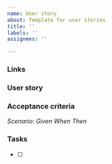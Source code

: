 ```yaml
---
name: User story
about: Template for user stories
title: ''
labels: ''
assignees: ''

---
```


### Links

[]()

### User story



### Acceptance criteria

_Scenario_: 
_Given_ 
_When_ 
_Then_ 

### Tasks

- [ ]
